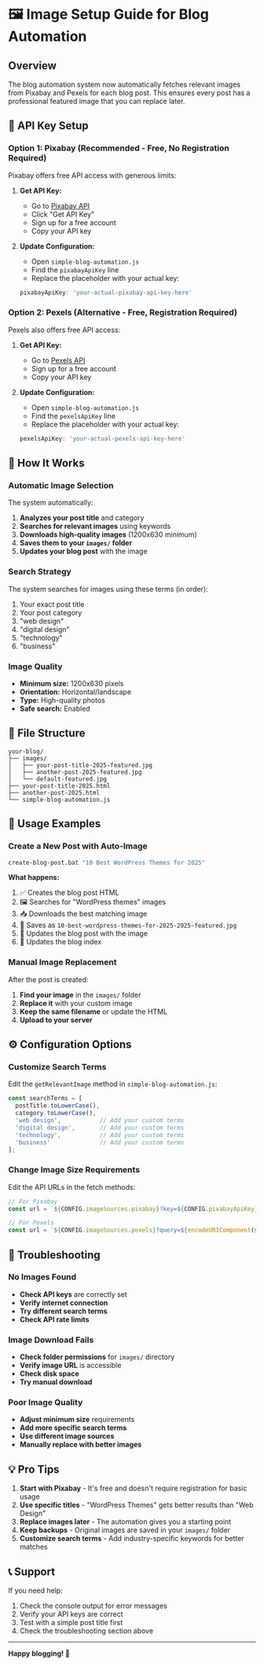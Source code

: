 # 🖼️ Image Setup Guide for Blog Automation

## Overview
The blog automation system now automatically fetches relevant images from Pixabay and Pexels for each blog post. This ensures every post has a professional featured image that you can replace later.

## 🔑 API Key Setup

### Option 1: Pixabay (Recommended - Free, No Registration Required)
Pixabay offers free API access with generous limits:

1. **Get API Key:**
   - Go to [Pixabay API](https://pixabay.com/api/docs/)
   - Click "Get API Key"
   - Sign up for a free account
   - Copy your API key

2. **Update Configuration:**
   - Open `simple-blog-automation.js`
   - Find the `pixabayApiKey` line
   - Replace the placeholder with your actual key:
   ```javascript
   pixabayApiKey: 'your-actual-pixabay-api-key-here'
   ```

### Option 2: Pexels (Alternative - Free, Registration Required)
Pexels also offers free API access:

1. **Get API Key:**
   - Go to [Pexels API](https://www.pexels.com/api/)
   - Sign up for a free account
   - Copy your API key

2. **Update Configuration:**
   - Open `simple-blog-automation.js`
   - Find the `pexelsApiKey` line
   - Replace the placeholder with your actual key:
   ```javascript
   pexelsApiKey: 'your-actual-pexels-api-key-here'
   ```

## 🚀 How It Works

### Automatic Image Selection
The system automatically:
1. **Analyzes your post title** and category
2. **Searches for relevant images** using keywords
3. **Downloads high-quality images** (1200x630 minimum)
4. **Saves them to your `images/` folder**
5. **Updates your blog post** with the image

### Search Strategy
The system searches for images using these terms (in order):
1. Your exact post title
2. Your post category
3. "web design"
4. "digital design"
5. "technology"
6. "business"

### Image Quality
- **Minimum size:** 1200x630 pixels
- **Orientation:** Horizontal/landscape
- **Type:** High-quality photos
- **Safe search:** Enabled

## 📁 File Structure
```
your-blog/
├── images/
│   ├── your-post-title-2025-featured.jpg
│   ├── another-post-2025-featured.jpg
│   └── default-featured.jpg
├── your-post-title-2025.html
├── another-post-2025.html
└── simple-blog-automation.js
```

## 🎯 Usage Examples

### Create a New Post with Auto-Image
```bash
create-blog-post.bat "10 Best WordPress Themes for 2025"
```

**What happens:**
1. ✅ Creates the blog post HTML
2. 🖼️ Searches for "WordPress themes" images
3. 📥 Downloads the best matching image
4. 💾 Saves as `10-best-wordpress-themes-for-2025-2025-featured.jpg`
5. 🔗 Updates the blog post with the image
6. 📝 Updates the blog index

### Manual Image Replacement
After the post is created:
1. **Find your image** in the `images/` folder
2. **Replace it** with your custom image
3. **Keep the same filename** or update the HTML
4. **Upload to your server**

## ⚙️ Configuration Options

### Customize Search Terms
Edit the `getRelevantImage` method in `simple-blog-automation.js`:

```javascript
const searchTerms = [
  postTitle.toLowerCase(),
  category.toLowerCase(),
  'web design',           // Add your custom terms
  'digital design',       // Add your custom terms
  'technology',           // Add your custom terms
  'business'              // Add your custom terms
];
```

### Change Image Size Requirements
Edit the API URLs in the fetch methods:

```javascript
// For Pixabay
const url = `${CONFIG.imageSources.pixabay}?key=${CONFIG.pixabayApiKey}&q=${encodeURIComponent(searchTerm)}&image_type=photo&orientation=horizontal&min_width=1200&min_height=630&safesearch=true&per_page=3`;

// For Pexels
const url = `${CONFIG.imageSources.pexels}?query=${encodeURIComponent(searchTerm)}&orientation=landscape&size=large&per_page=3`;
```

## 🔧 Troubleshooting

### No Images Found
- **Check API keys** are correctly set
- **Verify internet connection**
- **Try different search terms**
- **Check API rate limits**

### Image Download Fails
- **Check folder permissions** for `images/` directory
- **Verify image URL** is accessible
- **Check disk space**
- **Try manual download**

### Poor Image Quality
- **Adjust minimum size** requirements
- **Add more specific search terms**
- **Use different image sources**
- **Manually replace with better images**

## 💡 Pro Tips

1. **Start with Pixabay** - It's free and doesn't require registration for basic usage
2. **Use specific titles** - "WordPress Themes" gets better results than "Web Design"
3. **Replace images later** - The automation gives you a starting point
4. **Keep backups** - Original images are saved in your `images/` folder
5. **Customize search terms** - Add industry-specific keywords for better matches

## 📞 Support

If you need help:
1. Check the console output for error messages
2. Verify your API keys are correct
3. Test with a simple post title first
4. Check the troubleshooting section above

---

**Happy blogging! 🚀** 